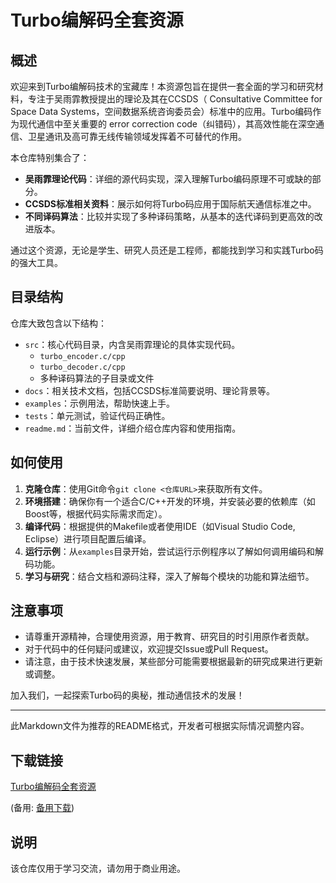 # Turbo编解码全套资源

## 概述

欢迎来到Turbo编解码技术的宝藏库！本资源包旨在提供一套全面的学习和研究材料，专注于吴雨霏教授提出的理论及其在CCSDS（ Consultative Committee for Space Data Systems，空间数据系统咨询委员会）标准中的应用。Turbo编码作为现代通信中至关重要的 error correction code（纠错码），其高效性能在深空通信、卫星通讯及高可靠无线传输领域发挥着不可替代的作用。

本仓库特别集合了：

- **吴雨霏理论代码**：详细的源代码实现，深入理解Turbo编码原理不可或缺的部分。
- **CCSDS标准相关资料**：展示如何将Turbo码应用于国际航天通信标准之中。
- **不同译码算法**：比较并实现了多种译码策略，从基本的迭代译码到更高效的改进版本。

通过这个资源，无论是学生、研究人员还是工程师，都能找到学习和实践Turbo码的强大工具。

## 目录结构

仓库大致包含以下结构：

- `src`：核心代码目录，内含吴雨霏理论的具体实现代码。
    - `turbo_encoder.c/cpp`
    - `turbo_decoder.c/cpp`
    - 多种译码算法的子目录或文件
- `docs`：相关技术文档，包括CCSDS标准简要说明、理论背景等。
- `examples`：示例用法，帮助快速上手。
- `tests`：单元测试，验证代码正确性。
- `readme.md`：当前文件，详细介绍仓库内容和使用指南。

## 如何使用

1. **克隆仓库**：使用Git命令`git clone <仓库URL>`来获取所有文件。
2. **环境搭建**：确保你有一个适合C/C++开发的环境，并安装必要的依赖库（如Boost等，根据代码实际需求而定）。
3. **编译代码**：根据提供的Makefile或者使用IDE（如Visual Studio Code, Eclipse）进行项目配置后编译。
4. **运行示例**：从`examples`目录开始，尝试运行示例程序以了解如何调用编码和解码功能。
5. **学习与研究**：结合文档和源码注释，深入了解每个模块的功能和算法细节。

## 注意事项

- 请尊重开源精神，合理使用资源，用于教育、研究目的时引用原作者贡献。
- 对于代码中的任何疑问或建议，欢迎提交Issue或Pull Request。
- 请注意，由于技术快速发展，某些部分可能需要根据最新的研究成果进行更新或调整。

加入我们，一起探索Turbo码的奥秘，推动通信技术的发展！

---

此Markdown文件为推荐的README格式，开发者可根据实际情况调整内容。

## 下载链接
[Turbo编解码全套资源](https://pan.quark.cn/s/e113d701d933) 

(备用: [备用下载](https://pan.baidu.com/s/1eXxRGzI_UI473x1Dzyl7AQ?pwd=1234))

## 说明

该仓库仅用于学习交流，请勿用于商业用途。

